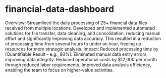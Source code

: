 # financial-data-dashboard
Overview:
Streamlined the daily processing of 25+ financial data files received from multiple locations. Developed and implemented automated solutions for file transfer, data cleaning, and consolidation, reducing manual effort and significantly improving data accuracy. This resulted in a reduction of processing time from several hours to under an hour, freeing up resources for more strategic analysis.
Impact:
Reduced processing time by [Quantifiable Result - e.g., 80%].
Eliminated manual data entry errors, improving data integrity.
Reduced operational costs by $12,000 per month through reduced labor requirements.
Improved data analysis efficiency, enabling the team to focus on higher-value activities.
